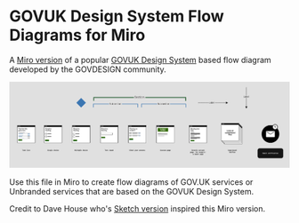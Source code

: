 # GOVUK Design System Flow Diagrams for Miro
A [Miro version](https://miro.com/app/board/o9J_ldS3wF8=/) of a popular [GOVUK Design System](https://gov.uk/design-system) based flow diagram developed by the GOVDESIGN community.

![GitHub Logo](preview.png)

Use this file in Miro to create flow diagrams of GOV.UK services or Unbranded services that are based on the GOVUK Design System.

Credit to Dave House who's [Sketch version](https://github.com/dashouse/govuk-design-system-flow-diagrams) inspired this Miro version.
